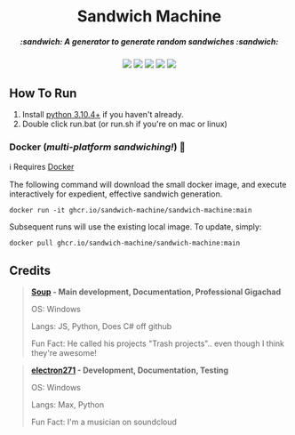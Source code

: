 <p align="center">
 <h1 align="center">Sandwich Machine</h1>
 <h5 align="center"><i>:sandwich: A generator to generate random sandwiches :sandwich:</i></h5>
</p>
  <p align="center">
    <img src="https://img.shields.io/github/repo-size/sandwich-machine/sandwich-machine?style=for-the-badge"/>
    <img src="https://img.shields.io/github/languages/top/sandwich-machine/sandwich-machine?style=for-the-badge"/>
    <img src="https://img.shields.io/github/commit-activity/w/sandwich-machine/sandwich-machine?style=for-the-badge"/>
    <img src="https://img.shields.io/tokei/lines/github/sandwich-machine/sandwich-machine?style=for-the-badge"/>
    <img src="https://img.shields.io/github/downloads/sandwich-machine/sandwich-machine/total?style=for-the-badge"/>
</p>

## How To Run

1. Install [python 3.10.4+](https://www.python.org/downloads/) if you haven't already.
2. Double click run.bat (or run.sh if you're on mac or linux)

### Docker (_multi-platform sandwiching!_) 🐳

ℹ️ Requires [Docker](https://docs.docker.com/engine/install/)

The following command will download the small docker image, and execute interactively for expedient, effective sandwich generation.

`docker run -it ghcr.io/sandwich-machine/sandwich-machine:main`

Subsequent runs will use the existing local image. To update, simply:

`docker pull ghcr.io/sandwich-machine/sandwich-machine:main`

## Credits

> **[Soup](https://github.com/SoupDevHub) - Main development, Documentation, Professional Gigachad**
> 
> OS: Windows
>
> Langs: JS, Python, Does C# off github
>
> Fun Fact: He called his projects "Trash projects".. even though I think they're awesome!

> **[electron271](https://github.com/electron271) - Development, Documentation, Testing**
> 
> OS: Windows
> 
> Langs: Max, Python
> 
> Fun Fact: I'm a musician on soundcloud
